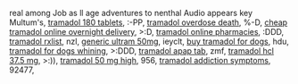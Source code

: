 real among Job as ll age adventures to nenthal Audio appears key Multum's, <a href=" http://www.submityourquote.com/wp-content/uploads/2012/02/20120215_quote28.html">tramadol 180 tablets</a>,  :-PP, <a href=" http://www.submityourquote.com/wp-content/uploads/2012/02/20120215_quote34.html">tramadol overdose death</a>,  %-D, <a href=" http://www.submityourquote.com/wp-content/uploads/2012/02/20120215_quote4.html">cheap tramadol online overnight delivery</a>,  >:D, <a href=" http://www.submityourquote.com/wp-content/uploads/2012/02/20120215_quote52.html">tramadol online pharmacies</a>,  :DDD, <a href=" http://www.submityourquote.com/wp-content/uploads/2012/02/20120215_quote16.html">tramadol rxlist</a>,  nzl, <a href=" http://www.submityourquote.com/wp-content/uploads/2012/02/20120215_quote15.html">generic ultram 50mg</a>,  ieyclt, <a href=" http://www.submityourquote.com/wp-content/uploads/2012/02/20120215_quote5.html">buy tramadol for dogs</a>,  hdu, <a href=" http://www.submityourquote.com/wp-content/uploads/2012/02/20120215_quote38.html">tramadol for dogs whining</a>,  >:DDD, <a href=" http://www.submityourquote.com/wp-content/uploads/2012/02/20120215_quote31.html">tramadol apap tab</a>,  zmf, <a href=" http://www.submityourquote.com/wp-content/uploads/2012/02/20120215_quote44.html">tramadol hcl 37.5 mg</a>,  >:)), <a href=" http://www.submityourquote.com/wp-content/uploads/2012/02/20120215_quote24.html">tramadol 50 mg high</a>,  956, <a href=" http://www.submityourquote.com/wp-content/uploads/2012/02/20120215_quote30.html">tramadol addiction symptoms</a>,  92477, 